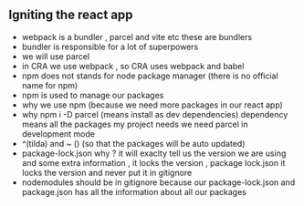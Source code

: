 ## Igniting the react app

- webpack is a bundler , parcel and vite etc these are bundlers
- bundler is responsible for a lot of superpowers
- we will use parcel
- in CRA we use webpack , so CRA uses webpack and babel
- npm does not stands for node package manager (there is no official name for npm)
- npm is used to manage our packages
- why we use npm (because we need more packages in our react app)
- why npm i -D parcel (means install as dev dependencies) dependency means all the packages my project needs
  we need parcel in development mode
- ^(tilda) and ~ () (so that the packages will be auto updated)
- package-lock.json why ? it will exaclty tell us the version we are using and some extra information , it locks the version , package lock.json it locks the version and never put it in gitignore
- nodemodules should be in gitignore because our package-lock.json and package.json has all the information about all our packages 
